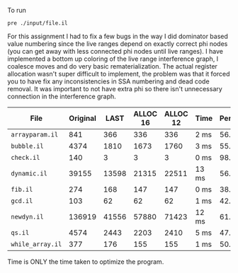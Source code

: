 To run
```
pre ./input/file.il
```

For this assignment I had to fix a few bugs in the way I did dominator based value numbering since the live
ranges depend on exactly correct phi nodes (you can get away with less connected phi nodes until live ranges).
I have implemented a bottom up coloring of the live range interference graph, I coalesce moves and do very basic
rematerialization. The actual register allocation wasn't super difficult to implement, the problem was that it
forced you to have fix any inconsistencies in SSA numbering and dead code removal. It was important to not have
extra phi so there isn't unnecessary connection in the interference graph.


| File            | Original | LAST      | ALLOC 16  | ALLOC  12 | Time     | Percentage |
| -               | -        | -         | -         | -         | -        | -          |
|`arrayparam.il`  |841       | 366       | 336       | 336       | 2 ms     | 56.7%      |
|`bubble.il`      |4374      | 1810      | 1673      | 1760      | 3 ms     | 55.9%      |
|`check.il`       |140       | 3         | 3         | 3         | 0 ms     | 98.5%      |
|`dynamic.il`     |39155     | 13598     | 21315     | 22511     | 13 ms    | 56.2%      |
|`fib.il`         |274       | 168       | 147       | 147       | 0 ms     | 38.6%      |
|`gcd.il`         |103       | 62        | 62        | 62        | 1 ms     | 42.7%      |
|`newdyn.il`      |136919    | 41556     | 57880     | 71423     | 12 ms    | 61.7%      |
|`qs.il`          |4574      | 2443      | 2203      | 2410      | 5  ms    | 47.0%      |
|`while_array.il` |377       | 176       | 155       | 155       | 1 ms     | 50.9%      |

Time is ONLY the time taken to optimize the program.
